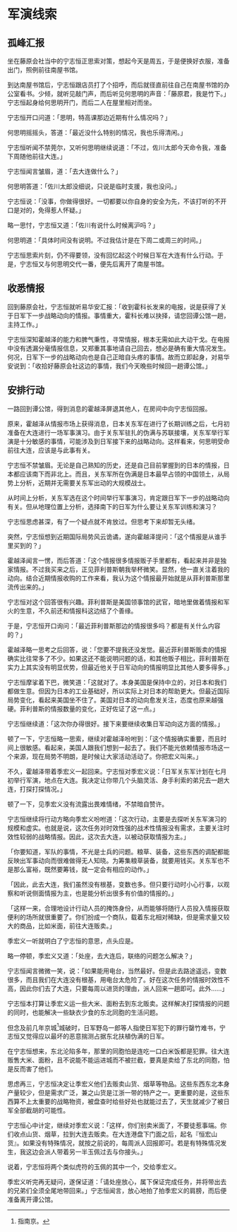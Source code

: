 # 军演线索

## 孤峰汇报

坐在藤原会社当中的宁志恒正思索对策，想起今天是周五，于是便换好衣服，准备出门，照例前往南屋书馆。

到达南屋书馆后，宁志恒跟店员打了个招呼，而后就径直前往自己在南屋书馆的办公室看书。少倾，就听见敲门声，而后听见何思明的声音：「藤原君，我是竹下。」宁志恒起身给何思明开门，而后二人在屋里相对而坐。

宁志恒开口问道：「思明，特高课那边近期有什么情况吗？」

何思明摇摇头，答道：「最近没什么特别的情况，我也乐得清闲。」

宁志恒听闻不禁莞尔，又听何思明继续说道：「不过，佐川太郎今天命令我，准备下周随他前往大连。」

宁志恒闻言皱眉，道：「去大连做什么？」

何思明答道：「佐川太郎没细说，只说是临时支援，我也没问。」

宁志恒说：「没事，你做得很好。一切都要以你自身的安全为先，不该打听的不开口是对的，免得惹人怀疑。」

略一思忖，宁志恒又道：「佐川有说什么时候离沪吗？」

何思明道：「具体时间没有说明。不过我估计是在下周二或周三的时间。」

宁志恒思索片刻，仍不得要领，没有回忆起这个时候日军在大连有什么行动。于是，宁志恒又与何思明交代一番，便先后离开了南屋书馆。

## 收悉情报

回到藤原会社，宁志恒就听易华安汇报：「收到霍科长发来的电报，说是获得了关于日军下一步战略动向的情报。事情重大，霍科长难以抉择，请您回谭公馆一趟，主持工作。」

宁志恒深知霍越泽的能力和脾气秉性，寻常情报，根本无需如此大动干戈。在电报中没有透漏分毫情报信息，又郑重其事地请自己回去，想必是确有重大情况发生。何况，日军下一步的战略动向也是自己正暗自头疼的事情。故而立即起身，对易华安说到：「收拾好藤原会社这边的事情，我们今天晚些时候回一趟谭公馆。」

## 安排行动

一路回到谭公馆，得到消息的霍越泽屏退其他人，在房间中向宁志恒回报。

原来，霍越泽从情报市场上获得消息，日本关东军在进行了长期训练之后，七月初准备在大连进行一场军事演习。由于关东军驻扎的伪满与苏联接壤，关东军举行军演是十分敏感的事情，可能涉及到日军接下来的战略动向。这样看来，何思明受命前往大连，应该是与此事有关。

宁志恒不禁皱眉。无论是自己熟知的历史，还是自己目前掌握到的日本的情报，日本都应该南下而非北上。而且，关东军所在伪满是日本最早占领的中国领土，从局势上分析，近期并无需要关东军出动的大规模战士。

从时间上分析，关东军选在这个时间举行军事演习，肯定跟日军下一步的战略动向有关。但从地理位置上分析，选择南下的日军为什么要让关东军训练和演习？

宁志恒思虑甚深，有了一个疑点就不肯放过。但思考下来却暂无头绪。

突然，宁志恒想到近期国际局势风云诡谲，遂向霍越泽提问：「这个情报是从谁手里买到的？」

霍越泽闻言一愣，而后答道：「这个情报很多情报贩子手里都有，看起来并非是独家情报。不过我买来之后，正见菲利普斯朝我举杯微笑。显然，他一直关注着我的动向。结合近期情报收购的工作来看，我认为这个情报最开始就是从菲利普斯那里流传出来的。」

宁志恒对这个回答很有兴趣。菲利普斯是美国领事馆的武官，暗地里做着情报和军火的生意，不久前还和情报科这边结了个善缘。

于是，宁志恒开口询问：「最近菲利普斯那边的情报很多吗？都是有关什么内容的？」

霍越泽略一思考之后回答，说：「您要不提我还没发觉。最近菲利普斯贩卖的情报确实比往常多了不少。如果这还不能说明问题的话，和其他贩子相比，菲利普斯在实力上其实没有明显优势，但最近他关于日军动向的情报明显比其他人要多得多。」

宁志恒摩挲着下巴，微笑道：「这就对了。本身美国是保持中立的，对日本和我们都做生意。但因为日本的工业基础好，所以实际上对日本的帮助更大。但最近国际局势变化，看起来美国坐不住了。美国对日本的动向愈发关注，态度也原来越强硬。菲利普斯的情报数量的变化，正好佐证了这一点。」

宁志恒继续道：「这次你办得很好。接下来要继续收集日军动向这方面的情报。」

顿了一下，宁志恒略一思索，继续对霍越泽吩咐到：「这个情报确实重要，而且时间上很敏感。看起来，美国人跟我们想到一起去了。我们不能光依赖情报市场这一个来源，现在局势不明朗，是时候让大家活动活动了。你把宏义叫来。」

不久，霍越泽带着季宏义一起回来。宁志恒对季宏义说：「日军关东军计划在七月初举行军演，地点在大连。我决定让你带几个头脑灵活、身手利索的弟兄去一趟大连，打探打探情况。」

顿了一下，见季宏义没有流露出畏难情绪，不禁暗自赞许。

宁志恒继续将行动方略向季宏义吩咐道：「这次行动，主要是去探听关东军演习的规模和虚实。也就是说，这次任务对时效性强的战术性情报没有需求，主要关注时效性较弱的战略情报。因此，这次去大连，以被动获取情报为主。」

「你要知道，军队的事情，不光是士兵的问题。粮草、装备，这些东西的调配都能反映出军事动向而很难做得无人知晓。为筹集粮草装备，就要用钱买。关东军也不是那么富裕，既然要筹钱，就一定会有相应的动作。」

「因此，此去大连，我们虽然没有根基，变数也多。但只要行动时小心行事，以观察和听说侧面情报为主，也是能分析出很多有价值的情报的。」

「这样一来，合理地设计行动人员的掩饰身份，从而能够将随行人员投入情报获取便利的场所就很重要了。你们扮成一个商队，载着东北相对稀缺，但是需求量又较大的商品，比如米面，前往大连贩卖。」

季宏义一听就明白了宁志恒的意思，点头应是。

略一停顿，季宏义又道：「处座，去大连后，联络的问题怎么解决？」

宁志恒闻言微微一笑，说：「如果能用电台，当然最好。但是此去路途遥远，变数很多，而且我们在大连没有根基，用电台太危险了。好在这次任务的情报时效性不高，因此你们去了大连，只要每周以进货的理由，派人回来一趟即可。此外……」

宁志恒本打算让季宏义运一些大米、面粉去到东北贩卖。这样解决打探情报的问题的同时，也能解决一些缺衣少食的东北同胞的生活问题。

但念及前几年京城[^1]城破时，日军野岛一郎等人指使日军犯下的罪行罄竹难书，宁志恒又觉得应以最坏的恶意揣测占据东北扶植伪满的日军。

在宁志恒想来，东北沦陷多年，那里的同胞怕是连吃一口白米饭都是犯罪。往大连贩售大米、面粉，且不说能不能运进城而不被拦截，要真是卖给了东北的同胞，怕是反而害了他们。

思虑再三，宁志恒决定让季宏义他们去贩卖山货、烟草等物品。这些东西东北本身产量较少，但是需求广泛，兼之山货是江浙一带的特产之一。更重要的是，这些东西算不上太重要的战略物资，被盘查时给些好处也就能过去了，天生就减少了被日军全部截胡的可能性。

宁志恒心中计定，继续对季宏义说：「这样，你们别卖米面了，不要徒惹事端。你们收点山货、烟草，拉到大连去贩卖。在大连港盘下门面之后，起名『恒宏山货』。如果没有特殊情况，就按之前说的，每周派人回报即可。若是有特殊情况发生，我这边会派人带着另一半玉佩过去与你接头。」

说着，宁志恒将两个类似虎符的玉佩的其中一个，交给季宏义。

季宏义听完再无疑问，遂保证道：「请处座放心，属下保证完成任务，并将带出去的兄弟们全须全尾地带回来。」宁志恒闻言，放心地拍了拍季宏义的肩膀，而后便准备离开谭公馆。

[^1]: 指南京。
